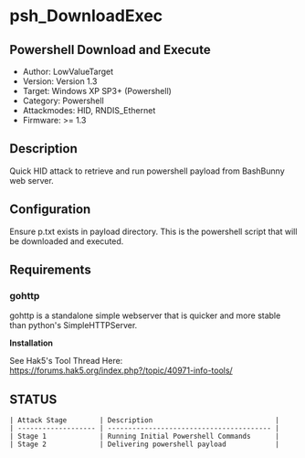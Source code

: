 # psh_DownloadExec
## Powershell Download and Execute

* Author: LowValueTarget
* Version: Version 1.3
* Target: Windows XP SP3+ (Powershell)
* Category: Powershell
* Attackmodes: HID, RNDIS_Ethernet
* Firmware: >= 1.3

## Description

Quick HID attack to retrieve and run powershell payload from BashBunny web server.

## Configuration

Ensure p.txt exists in payload directory. This is the powershell script that will be downloaded and executed.

## Requirements

### gohttp

gohttp is a standalone simple webserver that is quicker and more stable than python's SimpleHTTPServer.

__Installation__

See Hak5's Tool Thread Here: https://forums.hak5.org/index.php?/topic/40971-info-tools/

## STATUS
```
| Attack Stage        | Description                              |
| ------------------- | ---------------------------------------- |
| Stage 1             | Running Initial Powershell Commands      |
| Stage 2             | Delivering powershell payload            |
```
